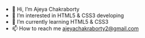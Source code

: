 - 👋 Hi, I’m Ajeya Chakraborty
- 👀 I’m interested in HTML5 & CSS3 developing
- 🌱 I’m currently learning HTML5 & CSS3
- 📫 How to reach me ajeyachakraborty2@gmail.com

<!---
ajeyamajumder/ajeyamajumder is a ✨ special ✨ repository because its `README.md` (this file) appears on your GitHub profile.
You can click the Preview link to take a look at your changes.
--->

